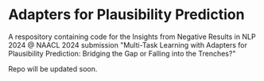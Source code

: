 # Adapters for Plausibility Prediction
A respository containing code for the Insights from Negative Results in NLP 2024 @ NAACL 2024 submission "Multi-Task Learning with Adapters for Plausibility Prediction: Bridging the Gap or Falling into the Trenches?" 

Repo will be updated soon.
